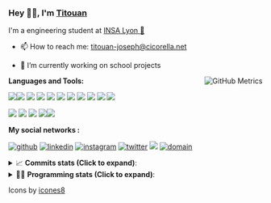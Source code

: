 <!--
**titouan-joseph/titouan-joseph** is a ✨ _special_ ✨ repository because its `README.md` (this file) appears on your GitHub profile.

Here are some ideas to get you started:

- 🔭 I’m currently working on ...
- 🌱 I’m currently learning ...
- 👯 I’m looking to collaborate on ...
- 🤔 I’m looking for help with ...
- 💬 Ask me about ...
- 📫 How to reach me: ...
- 😄 Pronouns: ...
- ⚡ Fun fact: ...
-->

### Hey 👋🏽, I'm [Titouan](https://github.com/Titouan-Joseph) 

I'm a engineering student at  [INSA Lyon 🦏](https://www.insa-lyon.fr/en/)

- 📫 How to reach me: [titouan-joseph@cicorella.net](mailto:titouan-joseph@cicorella.net)
- 🔭 I’m currently working on school projects


  <img align="right" alt="GitHub Metrics" src="https://metrics.lecoq.io/titouan-joseph" />

**Languages and Tools:**

[<img src="https://img.icons8.com/color/48/000000/python.png"/>]()[<img src="https://img.icons8.com/color/48/000000/java-coffee-cup-logo.png"/>]() [<img src="https://img.icons8.com/color/48/000000/c-programming.png"/>]() [<img src="https://img.icons8.com/color/48/000000/javascript.png"/>]() [<img src="https://img.icons8.com/color/48/000000/selenium-test-automation.png"/>]() [<img src="https://img.icons8.com/color/48/000000/git.png"/>]() [<img src="https://img.icons8.com/color/48/000000/console.png"/>]() [<img src="https://img.icons8.com/color/48/000000/android-os.png"/>]() [<img src="https://img.icons8.com/color/48/000000/pycharm.png"/>]() [<img src="https://img.icons8.com/color/48/000000/virtualbox.png"/>]() [<img src="https://img.icons8.com/color/48/000000/windows-10.png"/>]()

[<img src="https://img.icons8.com/color/48/000000/linux.png"/>]() [<img src="https://img.icons8.com/color/48/000000/nginx.png"/>]() [<img src="https://img.icons8.com/color/48/000000/raspberry-pi.png"/>]() [<img src="https://img.icons8.com/color/48/000000/docker.png"/>]()[<img src="https://img.icons8.com/color/48/000000/visual-studio-code-2019.png"/>]()

**My social networks :**

[<img src='https://img.icons8.com/fluent/48/000000/github.png' alt="github">](https://github.com/titouan-joseph)  [<img src='https://img.icons8.com/color/48/000000/linkedin.png' alt='linkedin'>](https://www.linkedin.com/in/titouan-joseph-revol/)  [<img src='https://img.icons8.com/color/48/000000/instagram-new.png' alt='instagram'>](https://www.instagram.com/tit_re/)  [<img src='https://img.icons8.com/color/48/000000/twitter.png' alt='twitter'>](https://twitter.com/josephrevol) [<img src="https://img.icons8.com/color/48/000000/facebook.png"/>](https://www.facebook.com/titre01) [<img src="https://img.icons8.com/fluent/48/000000/domain.png" alt="domain"/>](https://titouan-joseph.cicorella.net)

<details>
 <summary>📈 <b>Commits stats (Click to expand)</b>: </summary>
    <a href="https://sourcerer.io/titouan-joseph"><img src="https://img.shields.io/badge/Python-148%20commits-orange.svg" alt=""></a>
    <a href="https://sourcerer.io/titouan-joseph"><img src="https://img.shields.io/badge/Java-27%20commits-orange.svg" alt=""></a>
    <a href="https://sourcerer.io/titouan-joseph"><img src="https://img.shields.io/badge/C-23%20commits-orange.svg" alt=""></a>
    <a href="https://sourcerer.io/titouan-joseph"><img src="https://img.shields.io/badge/JavaScript-18%20commits-orange.svg" alt=""></a>
</details>


<details>
 <summary>👨‍💻 <b>Programming stats (Click to expand)</b>: </summary>
<!--START_SECTION:waka-->
**🐱 My Github Data** 

> 🏆 257 Contributions in the Year 2021
 > 
> 📦 58.3 kB Used in Github's Storage 
 > 
> 🚫 Not Opted to Hire
 > 
> 📜 28 Public Repositories 
 > 
> 🔑 2 Private Repositories  
 > 
**I'm an Early 🐤** 

```text
🌞 Morning    100 commits    ████░░░░░░░░░░░░░░░░░░░░░   16.61% 
🌆 Daytime    238 commits    ██████████░░░░░░░░░░░░░░░   39.53% 
🌃 Evening    205 commits    ████████░░░░░░░░░░░░░░░░░   34.05% 
🌙 Night      59 commits     ██░░░░░░░░░░░░░░░░░░░░░░░   9.8%

```
📅 **I'm Most Productive on Wednesday** 

```text
Monday       86 commits     ███░░░░░░░░░░░░░░░░░░░░░░   14.29% 
Tuesday      83 commits     ███░░░░░░░░░░░░░░░░░░░░░░   13.79% 
Wednesday    127 commits    █████░░░░░░░░░░░░░░░░░░░░   21.1% 
Thursday     92 commits     ███░░░░░░░░░░░░░░░░░░░░░░   15.28% 
Friday       83 commits     ███░░░░░░░░░░░░░░░░░░░░░░   13.79% 
Saturday     53 commits     ██░░░░░░░░░░░░░░░░░░░░░░░   8.8% 
Sunday       78 commits     ███░░░░░░░░░░░░░░░░░░░░░░   12.96%

```


📊 **This Week I Spent My Time On** 

```text
⌚︎ Time Zone: Europe/Paris

💬 Programming Languages: 
Other                    31 hrs 13 mins      ██████████████████████░░░   89.99% 
YAML                     2 hrs 6 mins        █░░░░░░░░░░░░░░░░░░░░░░░░   6.1% 
JavaScript               33 mins             ░░░░░░░░░░░░░░░░░░░░░░░░░   1.62% 
Docker                   19 mins             ░░░░░░░░░░░░░░░░░░░░░░░░░   0.93% 
JSON                     8 mins              ░░░░░░░░░░░░░░░░░░░░░░░░░   0.4%

🔥 Editors: 
Browser                  30 hrs 59 mins      ██████████████████████░░░   89.34% 
VS Code                  2 hrs 59 mins       ██░░░░░░░░░░░░░░░░░░░░░░░   8.65% 
WebStorm                 35 mins             ░░░░░░░░░░░░░░░░░░░░░░░░░   1.71% 
Bash                     6 mins              ░░░░░░░░░░░░░░░░░░░░░░░░░   0.31%

🐱‍💻 Projects: 
Stage-DevOps             20 hrs 25 mins      ██████████████░░░░░░░░░░░   58.86% 
test                     9 hrs 40 mins       ███████░░░░░░░░░░░░░░░░░░   27.88% 
ClaireThiebaut_5_060521  2 hrs 36 mins       ██░░░░░░░░░░░░░░░░░░░░░░░   7.51% 
spfx                     1 hr 44 mins        █░░░░░░░░░░░░░░░░░░░░░░░░   5.03% 
Terminal                 7 mins              ░░░░░░░░░░░░░░░░░░░░░░░░░   0.35%

💻 Operating System: 
Windows                  34 hrs 19 mins      ████████████████████████░   98.95% 
Linux                    21 mins             ░░░░░░░░░░░░░░░░░░░░░░░░░   1.05%

```

**I Mostly Code in Python** 

```text
Python                   18 repos            ██████████████░░░░░░░░░░░   56.25% 
JavaScript               3 repos             ██░░░░░░░░░░░░░░░░░░░░░░░   9.38% 
HTML                     2 repos             █░░░░░░░░░░░░░░░░░░░░░░░░   6.25% 
C                        2 repos             █░░░░░░░░░░░░░░░░░░░░░░░░   6.25% 
MATLAB                   2 repos             █░░░░░░░░░░░░░░░░░░░░░░░░   6.25%

```



 Last Updated on 18/06/2021
<!--END_SECTION:waka-->

</details>

Icons by [icones8](https://icones8.fr/)
